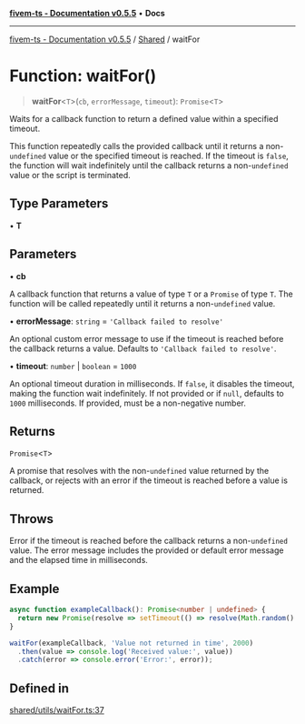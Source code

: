 [**fivem-ts - Documentation v0.5.5**](../../../README.md) • **Docs**

***

[fivem-ts - Documentation v0.5.5](../../../README.md) / [Shared](../README.md) / waitFor

# Function: waitFor()

> **waitFor**\<`T`\>(`cb`, `errorMessage`, `timeout`): `Promise`\<`T`\>

Waits for a callback function to return a defined value within a specified timeout.

This function repeatedly calls the provided callback until it returns a non-`undefined`
value or the specified timeout is reached. If the timeout is `false`, the function will
wait indefinitely until the callback returns a non-`undefined` value or the script is terminated.

## Type Parameters

• **T**

## Parameters

• **cb**

A callback function that returns a value of type `T` or a `Promise` of type `T`.
             The function will be called repeatedly until it returns a non-`undefined` value.

• **errorMessage**: `string` = `'Callback failed to resolve'`

An optional custom error message to use if the timeout is reached before
                    the callback returns a value. Defaults to `'Callback failed to resolve'`.

• **timeout**: `number` \| `boolean` = `1000`

An optional timeout duration in milliseconds. If `false`, it disables the
                  timeout, making the function wait indefinitely. If not provided or if `null`,
                  defaults to `1000` milliseconds. If provided, must be a non-negative number.

## Returns

`Promise`\<`T`\>

A promise that resolves with the non-`undefined` value returned by the callback,
         or rejects with an error if the timeout is reached before a value is returned.

## Throws

Error if the timeout is reached before the callback returns a non-`undefined` value.
               The error message includes the provided or default error message and the elapsed
               time in milliseconds.

## Example

```ts
async function exampleCallback(): Promise<number | undefined> {
  return new Promise(resolve => setTimeout(() => resolve(Math.random() > 0.5 ? 42 : undefined), 500));
}

waitFor(exampleCallback, 'Value not returned in time', 2000)
  .then(value => console.log('Received value:', value))
  .catch(error => console.error('Error:', error));
```

## Defined in

[shared/utils/waitFor.ts:37](https://github.com/Purpose-Dev/fivem-ts/blob/main/src/shared/utils/waitFor.ts#L37)
